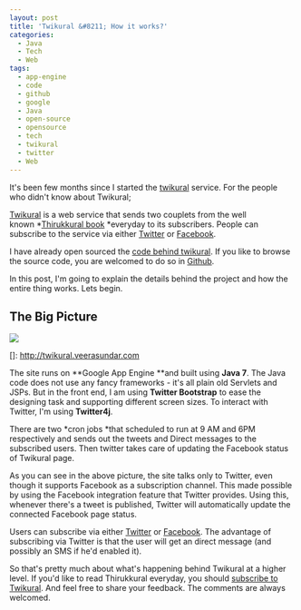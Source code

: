 ```yaml
---
layout: post
title: 'Twikural &#8211; How it works?'
categories:
  - Java
  - Tech
  - Web
tags:
  - app-engine
  - code
  - github
  - google
  - Java
  - open-source
  - opensource
  - tech
  - twikural
  - twitter
  - Web
---
```


It's been few months since I started the [twikural][1] service. For the people who didn't know about Twikural;

 [1]: http://twikural.veerasundar.com/ "Twikural - Daily thirukural"

[Twikural][2] is a web service that sends two couplets from the well known *[Thirukkural book][3] *everyday to its subscribers. People can subscribe to the service via either [Twitter][4] or [Facebook][5].

I have already open sourced the [code behind twikural][6]. If you like to browse the source code, you are welcomed to do so in [Github][7].

 [2]: http://twikural.veerasundar.com/ "Twikural - Daily Thirukural"
 [3]: http://en.wikipedia.org/wiki/TirukkuÃ¡¹€ºaÃ¡¸· "Thirukkural"
 [4]: https://twitter.com/twikural "twikural"
 [5]: https://www.facebook.com/twikural
 [6]: http://veerasundar.com/blog/2012/04/open-sourcing-twikural-an-app-engine-project/ "Open sourcing Twikural"
 [7]: https://github.com/vraa/twikural "Twikural source code in Github"

In this post, I'm going to explain the details behind the project and how the entire thing works. Lets begin.

## The Big Picture

[![][9]][9]

 []: http://twikural.veerasundar.com

The site runs on **Google App Engine **and built using **Java 7**. The Java code does not use any fancy frameworks - it's all plain old Servlets and JSPs. But in the front end, I am using **Twitter Bootstrap** to ease the designing task and supporting different screen sizes. To interact with Twitter, I'm using **Twitter4j**.

There are two *cron jobs *that scheduled to run at 9 AM and 6PM respectively and sends out the tweets and Direct messages to the subscribed users. Then twitter takes care of updating the Facebook status of Twikural page.

As you can see in the above picture, the site talks only to Twitter, even though it supports Facebook as a subscription channel. This made possible by using the Facebook integration feature that Twitter provides. Using this, whenever there's a tweet is published, Twitter will automatically update the connected Facebook page status.

Users can subscribe via either [Twitter][9] or [Facebook][5]. The advantage of subscribing via Twitter is that the user will get an direct message (and possibly an SMS if he'd enabled it).

 [9]: https://twitter.com/twikural

So that's pretty much about what's happening behind Twikural at a higher level. If you'd like to read Thirukkural everyday, you should [subscribe to Twikural][10]. And feel free to share your feedback. The comments are always welcomed.

 [10]: http://twikural.veerasundar.com/subscribe.jsp "Subscribe to Twitter"